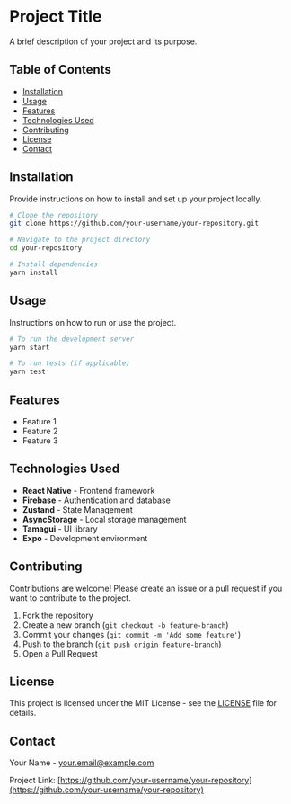 # Project Title

A brief description of your project and its purpose.

## Table of Contents

- [Installation](#installation)
- [Usage](#usage)
- [Features](#features)
- [Technologies Used](#technologies-used)
- [Contributing](#contributing)
- [License](#license)
- [Contact](#contact)

## Installation

Provide instructions on how to install and set up your project locally.

```bash
# Clone the repository
git clone https://github.com/your-username/your-repository.git

# Navigate to the project directory
cd your-repository

# Install dependencies
yarn install
```

## Usage

Instructions on how to run or use the project.

```bash
# To run the development server
yarn start

# To run tests (if applicable)
yarn test
```

## Features

- Feature 1
- Feature 2
- Feature 3

## Technologies Used

- **React Native** - Frontend framework
- **Firebase** - Authentication and database
- **Zustand** - State Management
- **AsyncStorage** - Local storage management
- **Tamagui** - UI library
- **Expo** - Development environment

## Contributing

Contributions are welcome! Please create an issue or a pull request if you want to contribute to the project.

1. Fork the repository
2. Create a new branch (`git checkout -b feature-branch`)
3. Commit your changes (`git commit -m 'Add some feature'`)
4. Push to the branch (`git push origin feature-branch`)
5. Open a Pull Request

## License

This project is licensed under the MIT License - see the [LICENSE](LICENSE) file for details.

## Contact

Your Name - [your.email@example.com](mailto:your.email@example.com)

Project Link: [https://github.com/your-username/your-repository](https://github.com/your-username/your-repository)
